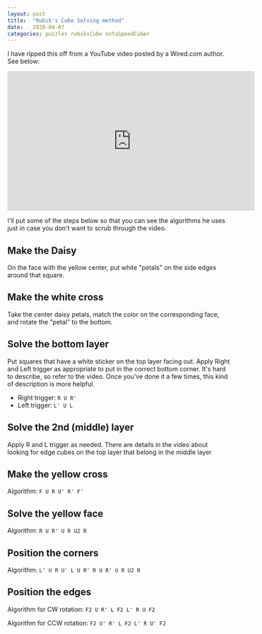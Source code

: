```yaml
---
layout: post
title:  "Rubik's Cube Solving method"
date:   2020-04-07
categories: puzzles rubiksCube notaSpeedCuber
---
```


I have ripped this off from a YouTube video posted by a Wired.com author. See below:

<iframe width="560" height="315" src="https://www.youtube.com/embed/R-R0KrXvWbc" frameborder="0" allow="accelerometer; autoplay; encrypted-media; gyroscope; picture-in-picture" allowfullscreen></iframe>

I'll put some of the steps below so that you can see the algorithms he uses just in case you don't want to scrub through the video.

## Make the Daisy
On the face with the yellow center, put white "petals" on the side edges around that square.

## Make the white cross
Take the center daisy petals, match the color on the corresponding face, and rotate the "petal" to the bottom.

## Solve the bottom layer
Put squares that have a white sticker on the top layer facing out.  Apply Right and Left trigger as appropriate to put in the correct bottom corner. It's hard to describe, so refer to the video. Once you've done it a few times, this kind of description is more helpful.

- Right trigger: `R U R'`
- Left trigger: `L' U L`

## Solve the 2nd (middle) layer
Apply R and L trigger as needed.  There are details in the video about looking for edge cubes on the top layer that belong in the middle layer

## Make the yellow cross
Algorithm: `F U R U' R' F'`

## Solve the yellow face
Algorithm: `R U R' U R U2 R`

## Position the corners
Algorithm: `L' U R U' L U R' R U R' U R U2 R`

## Position the edges
Algorithm for CW rotation: `F2 U R' L F2 L' R U F2`

Algorithm for CCW rotation: `F2 U' R' L F2 L' R U' F2 `
